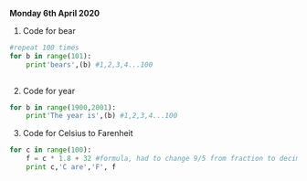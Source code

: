 **Monday 6th April 2020**

1. Code for bear 
```py 
#repeat 100 times
for b in range(101):
    print'bears',(b) #1,2,3,4...100 
    
``` 
2. Code for year 
```py
for b in range(1900,2001):
    print'The year is',(b) #1,2,3,4...100 
```
3. Code for Celsius to Farenheit 
```py 
for c in range(100):
    f = c * 1.8 + 32 #formula, had to change 9/5 from fraction to decimal 
    print c,'C are','F', f
```
